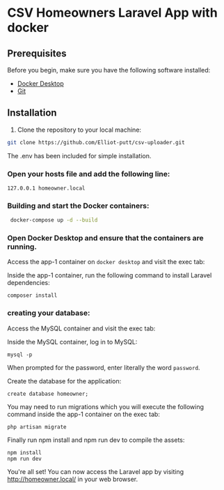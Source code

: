 # CSV Homeowners Laravel App with docker

## Prerequisites

Before you begin, make sure you have the following software installed:

- [Docker Desktop](https://www.docker.com/products/docker-desktop)
- [Git](https://git-scm.com/)

## Installation

1. Clone the repository to your local machine:

```bash
git clone https://github.com/Elliot-putt/csv-uploader.git
 ```



The .env has been included for simple installation.


### Open your hosts file and add the following line:
```text
127.0.0.1 homeowner.local
```

### Building and start the Docker containers:

```bash
 docker-compose up -d --build
```


### Open Docker Desktop and ensure that the containers are running.

Access the app-1 container on `docker desktop` and visit the exec tab:

Inside the app-1 container, run the following command to install Laravel dependencies:

```text
composer install
```
### creating your database:
Access the MySQL container and visit the exec tab:

Inside the MySQL container, log in to MySQL:

```text
mysql -p
```

When prompted for the password, enter literally the word `password`.

Create the database for the application:

```text
create database homeowner;
```

You may need to run migrations which you will execute the following command inside the app-1 container on the exec tab:

```text
php artisan migrate
```

Finally run npm install and npm run dev to compile the assets:

```text
npm install
npm run dev
```

You're all set! You can now access the Laravel app by visiting http://homeowner.local/ in your web browser.

